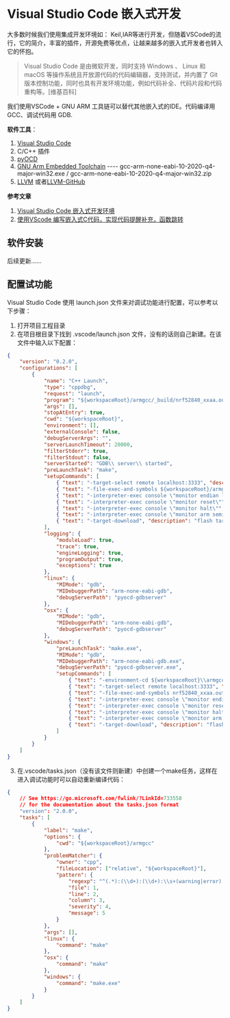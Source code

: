 # Visual Studio Code 嵌入式开发

大多数时候我们使用集成开发环境如： Keil,IAR等进行开发，但随着VSCode的流行，它的简介，丰富的插件，开源免费等优点，让越来越多的嵌入式开发者也转入它的怀抱。

>Visual Studio Code 是由微软开发，同时支持 Windows 、 Linux 和 macOS 等操作系统且开放源代码的代码编辑器，支持测试，并内置了 Git 版本控制功能，同时也具有开发环境功能，例如代码补全、代码片段和代码重构等。[维基百科]

我们使用VSCode + GNU ARM 工具链可以替代其他嵌入式的IDE。代码编译用 GCC、调试代码用 GDB.

**软件工具**：
1. [Visual Studio Code](https://github.com/microsoft/vscode)
2. C/C++ 插件
3. [pyOCD](https://github.com/pyocd/pyOCD)
4. [GNU Arm Embedded Toolchain](https://developer.arm.com/tools-and-software/open-source-software/developer-tools/gnu-toolchain/gnu-rm/downloads) ----  gcc-arm-none-eabi-10-2020-q4-major-win32.exe / gcc-arm-none-eabi-10-2020-q4-major-win32.zip
5. [LLVM](https://releases.llvm.org/download.html) 或者[LLVM-GitHub](https://github.com/llvm/llvm-project)

**参考文章**
1. [Visual Studio Code 嵌入式开发环境](https://zhuanlan.zhihu.com/p/114311741)
2. [使用VScode 编写嵌入式C代码，实现代码提醒补充，函数跳转](https://www.jianshu.com/p/3e884483299a)

## 软件安装
后续更新……

## 配置试功能

Visual Studio Code 使用 launch.json 文件来对调试功能进行配置，可以参考以下步骤：

1. 打开项目工程目录
2. 在项目根目录下找到 .vscode/launch.json 文件，没有的话则自己新建。在该文件中输入以下配置：

``` json
{
    "version": "0.2.0",
    "configurations": [
        {
            "name": "C++ Launch",
            "type": "cppdbg",
            "request": "launch",
            "program": "${workspaceRoot}/armgcc/_build/nrf52840_xxaa.out",
            "args": [],
            "stopAtEntry": true,
            "cwd": "${workspaceRoot}",
            "environment": [],
            "externalConsole": false,
            "debugServerArgs": "",
            "serverLaunchTimeout": 20000,
            "filterStderr": true,
            "filterStdout": false,
            "serverStarted": "GDB\\ server\\ started",
            "preLaunchTask": "make",
            "setupCommands": [
                { "text": "-target-select remote localhost:3333", "description": "connect to target", "ignoreFailures": false },
                { "text": "-file-exec-and-symbols ${workspaceRoot}/armgcc/_build/nrf52840_xxaa.out", "description": "load file", "ignoreFailures": false},
                { "text": "-interpreter-exec console \"monitor endian little\"", "ignoreFailures": false },
                { "text": "-interpreter-exec console \"monitor reset\"", "ignoreFailures": false },
                { "text": "-interpreter-exec console \"monitor halt\"", "ignoreFailures": false },
                { "text": "-interpreter-exec console \"monitor arm semihosting enable\"", "ignoreFailures": false },
                { "text": "-target-download", "description": "flash target", "ignoreFailures": false }
            ],
            "logging": {
                "moduleLoad": true,
                "trace": true,
                "engineLogging": true,
                "programOutput": true,
                "exceptions": true
            },
            "linux": {
                "MIMode": "gdb",
                "MIDebuggerPath": "arm-none-eabi-gdb",
                "debugServerPath": "pyocd-gdbserver"
            },
            "osx": {
                "MIMode": "gdb",
                "MIDebuggerPath": "arm-none-eabi-gdb",
                "debugServerPath": "pyocd-gdbserver"
            },
            "windows": {
                "preLaunchTask": "make.exe",
                "MIMode": "gdb",
                "MIDebuggerPath": "arm-none-eabi-gdb.exe",
                "debugServerPath": "pyocd-gdbserver.exe",
                "setupCommands": [
                    { "text": "-environment-cd ${workspaceRoot}\\armgcc\\_build" },
                    { "text": "-target-select remote localhost:3333", "description": "connect to target", "ignoreFailures": false },
                    { "text": "-file-exec-and-symbols nrf52840_xxaa.out", "description": "load file", "ignoreFailures": false},
                    { "text": "-interpreter-exec console \"monitor endian little\"", "ignoreFailures": false },
                    { "text": "-interpreter-exec console \"monitor reset\"", "ignoreFailures": false },
                    { "text": "-interpreter-exec console \"monitor halt\"", "ignoreFailures": false },
                    { "text": "-interpreter-exec console \"monitor arm semihosting enable\"", "ignoreFailures": false },
                    { "text": "-target-download", "description": "flash target", "ignoreFailures": false }
                ]
            }
        }
    ]
}
```

3. 在.vscode/tasks.json（没有该文件则新建）中创建一个make任务，这样在进入调试功能时可以自动重新编译代码：

``` json
{
    // See https://go.microsoft.com/fwlink/?LinkId=733558
    // for the documentation about the tasks.json format
    "version": "2.0.0",
    "tasks": [
        {
            "label": "make",
            "options": {
                "cwd": "${workspaceRoot}/armgcc"
            },
            "problemMatcher": {
                "owner": "cpp",
                "fileLocation": ["relative", "${workspaceRoot}"],
                "pattern": {
                    "regexp": "^(.*):(\\d+):(\\d+):\\s+(warning|error):\\s+(.*)$",
                    "file": 1,
                    "line": 2,
                    "column": 3,
                    "severity": 4,
                    "message": 5
                }
            },
            "args": [],
            "linux": {
                "command": "make"
            },
            "osx": {
                "command": "make"
            },
            "windows": {
                "command": "make.exe"
            }
        }
    ]
}
```